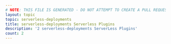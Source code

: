 ```yaml
---
# NOTE: THIS FILE IS GENERATED - DO NOT ATTEMPT TO CREATE A PULL REQUEST TO UPDATE THE DATA. 
layout: topic
topic: serverless-deployments
title: serverless-deployments Serverless Plugins
description: '2 serverless-deployments ServerLess Plugins'
count: 2
---
```

